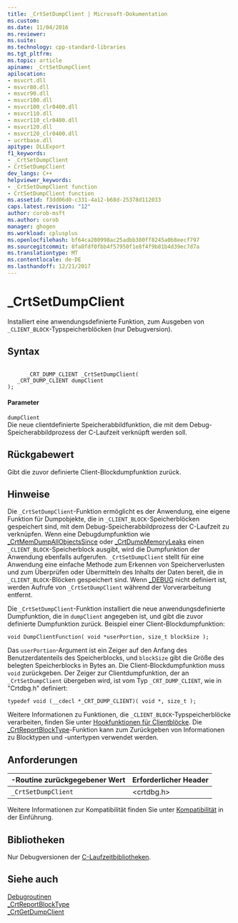 ```yaml
---
title: _CrtSetDumpClient | Microsoft-Dokumentation
ms.custom: 
ms.date: 11/04/2016
ms.reviewer: 
ms.suite: 
ms.technology: cpp-standard-libraries
ms.tgt_pltfrm: 
ms.topic: article
apiname: _CrtSetDumpClient
apilocation:
- msvcrt.dll
- msvcr80.dll
- msvcr90.dll
- msvcr100.dll
- msvcr100_clr0400.dll
- msvcr110.dll
- msvcr110_clr0400.dll
- msvcr120.dll
- msvcr120_clr0400.dll
- ucrtbase.dll
apitype: DLLExport
f1_keywords:
- _CrtSetDumpClient
- CrtSetDumpClient
dev_langs: C++
helpviewer_keywords:
- _CrtSetDumpClient function
- CrtSetDumpClient function
ms.assetid: f3dd06d0-c331-4a12-b68d-25378d112033
caps.latest.revision: "12"
author: corob-msft
ms.author: corob
manager: ghogen
ms.workload: cplusplus
ms.openlocfilehash: bf64ca280998ac25adbb380ff8245a0b8eecf797
ms.sourcegitcommit: 8fa8fdf0fbb4f57950f1e8f4f9b81b4d39ec7d7a
ms.translationtype: MT
ms.contentlocale: de-DE
ms.lasthandoff: 12/21/2017
---
```

# <a name="crtsetdumpclient"></a>_CrtSetDumpClient
Installiert eine anwendungsdefinierte Funktion, zum Ausgeben von `_CLIENT_BLOCK`-Typspeicherblöcken (nur Debugversion).  
  
## <a name="syntax"></a>Syntax  
  
```  
  
      _CRT_DUMP_CLIENT _CrtSetDumpClient(   
   _CRT_DUMP_CLIENT dumpClient   
);  
```  
  
#### <a name="parameters"></a>Parameter  
 `dumpClient`  
 Die neue clientdefinierte Speicherabbildfunktion, die mit dem Debug-Speicherabbildprozess der C-Laufzeit verknüpft werden soll.  
  
## <a name="return-value"></a>Rückgabewert  
 Gibt die zuvor definierte Client-Blockdumpfunktion zurück.  
  
## <a name="remarks"></a>Hinweise  
 Die `_CrtSetDumpClient`-Funktion ermöglicht es der Anwendung, eine eigene Funktion für Dumpobjekte, die in `_CLIENT_BLOCK`-Speicherblöcken gespeichert sind, mit dem Debug-Speicherabbildprozess der C-Laufzeit zu verknüpfen. Wenn eine Debugdumpfunktion wie [_CrtMemDumpAllObjectsSince](../../c-runtime-library/reference/crtmemdumpallobjectssince.md) oder [_CrtDumpMemoryLeaks](../../c-runtime-library/reference/crtdumpmemoryleaks.md) einen `_CLIENT_BLOCK`-Speicherblock ausgibt, wird die Dumpfunktion der Anwendung ebenfalls aufgerufen. `_CrtSetDumpClient` stellt für eine Anwendung eine einfache Methode zum Erkennen von Speicherverlusten und zum Überprüfen oder Übermitteln des Inhalts der Daten bereit, die in `_CLIENT_BLOCK`-Blöcken gespeichert sind. Wenn [_DEBUG](../../c-runtime-library/debug.md) nicht definiert ist, werden Aufrufe von `_CrtSetDumpClient` während der Vorverarbeitung entfernt.  
  
 Die `_CrtSetDumpClient`-Funktion installiert die neue anwendungsdefinierte Dumpfunktion, die in `dumpClient` angegeben ist, und gibt die zuvor definierte Dumpfunktion zurück. Beispiel einer Client-Blockdumpfunktion:  
  
```  
void DumpClientFunction( void *userPortion, size_t blockSize );  
```  
  
 Das `userPortion`-Argument ist ein Zeiger auf den Anfang des Benutzerdatenteils des Speicherblocks, und `blockSize` gibt die Größe des belegten Speicherblocks in Bytes an. Die Client-Blockdumpfunktion muss `void` zurückgeben. Der Zeiger zur Clientdumpfunktion, der an `_CrtSetDumpClient` übergeben wird, ist vom Typ `_CRT_DUMP_CLIENT`, wie in "Crtdbg.h" definiert:  
  
```  
typedef void (__cdecl *_CRT_DUMP_CLIENT)( void *, size_t );  
```  
  
 Weitere Informationen zu Funktionen, die `_CLIENT_BLOCK`-Typspeicherblöcke verarbeiten, finden Sie unter [Hookfunktionen für Clientblöcke](/visualstudio/debugger/client-block-hook-functions). Die [_CrtReportBlockType](../../c-runtime-library/reference/crtreportblocktype.md)-Funktion kann zum Zurückgeben von Informationen zu Blocktypen und -untertypen verwendet werden.  
  
## <a name="requirements"></a>Anforderungen  
  
|-Routine zurückgegebener Wert|Erforderlicher Header|  
|-------------|---------------------|  
|`_CrtSetDumpClient`|\<crtdbg.h>|  
  
 Weitere Informationen zur Kompatibilität finden Sie unter [Kompatibilität](../../c-runtime-library/compatibility.md) in der Einführung.  
  
## <a name="libraries"></a>Bibliotheken  
 Nur Debugversionen der [C-Laufzeitbibliotheken](../../c-runtime-library/crt-library-features.md).  
  
## <a name="see-also"></a>Siehe auch  
 [Debugroutinen](../../c-runtime-library/debug-routines.md)   
 [_CrtReportBlockType](../../c-runtime-library/reference/crtreportblocktype.md)   
 [_CrtGetDumpClient](../../c-runtime-library/reference/crtgetdumpclient.md)